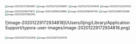 <img src="/Users/lijing/Library/Application Support/typora-user-images/image-20201227213628801.png" alt="image-20201227213628801" style="zoom:50%;" />



<img src="/Users/lijing/Library/Application Support/typora-user-images/image-20201227220356857.png" alt="image-20201227220356857" style="zoom:50%;" />



<img src="/Users/lijing/Library/Application Support/typora-user-images/image-20201227220411449.png" alt="image-20201227220411449" style="zoom:50%;" />



<img src="/Users/lijing/Library/Application Support/typora-user-images/image-20201227223537020.png" alt="image-20201227223537020" style="zoom:50%;" />

<img src="/Users/lijing/Library/Application Support/typora-user-images/image-20201229160711673.png" alt="image-20201229160711673" style="zoom:50%;" />



<img src="/Users/lijing/Library/Application Support/typora-user-images/image-20201229165239968.png" alt="image-20201229165239968" style="zoom:50%;" />

<img src="/Users/lijing/Library/Application Support/typora-user-images/image-20201229165451140.png" alt="image-20201229165451140" style="zoom:50%;" />

<img src="/Users/lijing/Library/Application Support/typora-user-images/image-20201229165720088.png" alt="image-20201229165720088" style="zoom:50%;" />

<img src="/Users/lijing/Library/Application Support/typora-user-images/image-20201229172802912.png" alt="image-20201229172802912" style="zoom:50%;" />

![image-20201229172934818](/Users/lijing/Library/Application Support/typora-user-images/image-20201229172934818.png)

<img src="/Users/lijing/Library/Application Support/typora-user-images/image-20201229173222938.png" alt="image-20201229173222938" style="zoom:50%;" />

<img src="/Users/lijing/Library/Application Support/typora-user-images/image-20201229173240178.png" alt="image-20201229173240178" style="zoom:50%;" />



